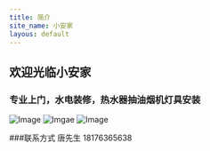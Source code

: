 ```yaml
---
title: 简介
site_name: 小安家
layous: default
---
```

## 欢迎光临小安家

### 专业上门，水电装修，热水器抽油烟机灯具安装

![Image](http://imgs.bzw315.com/uploadfiles/image/2017/2/17/201702170949019024.jpg)
![Imgae](https://gss0.baidu.com/-fo3dSag_xI4khGko9WTAnF6hhy/zhidao/pic/item/d788d43f8794a4c27b8812a505f41bd5ac6e3990.jpg)
![Image](http://pic.baike.soso.com/p/20131022/20131022163954-497390757.jpg)

###联系方式
唐先生
18176365638
